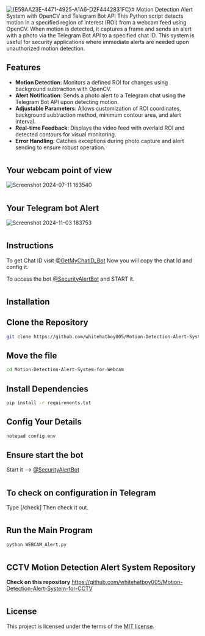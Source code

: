 ![{E59AA23E-4471-4925-A1A6-D2F4442831FC}](https://github.com/user-attachments/assets/6a7203f1-eb81-4d7a-a0cb-c73f49144fed)# Motion Detection Alert System with OpenCV and Telegram Bot API
This Python script detects motion in a specified region of interest (ROI) from a webcam feed using OpenCV. When motion is detected, it captures a frame and sends an alert with a photo via the Telegram Bot API to a specified chat ID. This system is useful for security applications where immediate alerts are needed upon unauthorized motion detection.

## Features
- **Motion Detection**: Monitors a defined ROI for changes using background subtraction with OpenCV.
- **Alert Notification**: Sends a photo alert to a Telegram chat using the Telegram Bot API upon detecting motion.
- **Adjustable Parameters**: Allows customization of ROI coordinates, background subtraction method, minimum contour area, and alert interval.
- **Real-time Feedback**: Displays the video feed with overlaid ROI and detected contours for visual monitoring.
- **Error Handling**: Catches exceptions during photo capture and alert sending to ensure robust operation.
#  

## Your webcam point of view

![Screenshot 2024-07-11 163540](https://github.com/whitehatboy005/Security-Alert/assets/147156726/06fda370-fdca-4472-b147-016612d8b60a)
#
## Your Telegram bot Alert

![Screenshot 2024-11-03 183753](https://github.com/user-attachments/assets/c3d2c660-e9bf-4f02-82e1-1c14a8ad84e0)

#
## Instructions

To get Chat ID visit [@GetMyChatID_Bot](https://t.me/GetMyChatID_Bot) Now you will copy the chat Id and config it.

To access the bot [@SecurityAlertBot](http://t.me/CAMSEC_AlertBot) and START it.
#
## Installation
## Clone the Repository
```bash
git clone https://github.com/whitehatboy005/Motion-Detection-Alert-System-for-Webcam
```
## Move the file
```bash
cd Motion-Detection-Alert-System-for-Webcam
```
## Install Dependencies
```bash
pip install -r requirements.txt
```
## Config Your Details
```bash
notepad config.env
```
## Ensure start the bot
Start it --> [@SecurityAlertBot](http://t.me/CAMSEC_AlertBot)
#
## To check on configuration in Telegram
Type [/check] Then check it out.
#
## Run the Main Program
```bash
python WEBCAM_Alert.py

```
#
## CCTV Motion Detection Alert System Repository
  **Check on this repository** https://github.com/whitehatboy005/Motion-Detection-Alert-System-for-CCTV
# 
## License

This project is licensed under the terms of the [MIT license](LICENSE.md).
